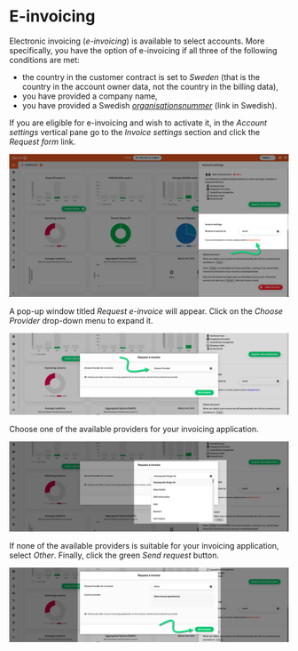 # E-invoicing

Electronic invoicing (*e-invoicing*) is available to select accounts.
More specifically, you have the option of e-invoicing if all three of the following conditions are met:

* the country in the customer contract is set to _Sweden_ (that is the country in the account owner data, not the country in the billing data),
* you have provided a company name,
* you have provided a Swedish [_organisationsnummer_](https://www.bolagsverket.se/foretag/organisationsnummer.1207.html) (link in Swedish).

If you are eligible for e-invoicing and wish to activate it, in the _Account settings_ vertical pane go to the _Invoice settings_ section and click the _Request form_ link.

![Request e-invoice](assets/swe-einv-01.png)

A pop-up window titled _Request e-invoice_ will appear.
Click on the _Choose Provider_ drop-down menu to expand it.

![Choose invoicing provider drop-down menu](assets/swe-einv-02.png)

Choose one of the available providers for your invoicing application.

![Available invoicing providers](assets/swe-einv-03.png)

If none of the available providers is suitable for your invoicing application, select _Other_.
Finally, click the green _Send request_ button.

![Submit request for new invoicing provider](assets/swe-einv-04.png)
